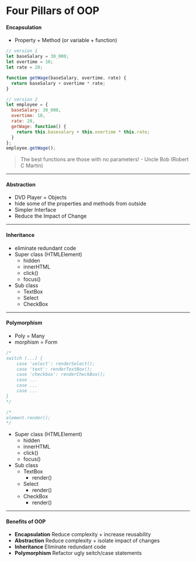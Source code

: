 # Four Pillars of OOP

#### Encapsulation

- Property + Method (or variable + function)

```javascript
// version 1
let baseSalary = 30_000;
let overtime = 10;
let rate = 20;

function getWage(baseSalary, overtime, rate) {
  return baseSalary + overtime * rate;
}

// version 2
let employee = {
  baseSalary: 30_000,
  overtime: 10,
  rate: 20,
  getWage: function() {
    return this.basesalary + this.overtime * this.rate;
  }
};
employee.getWage();
```

> The best functions are those with no parameters! - Uncle Bob (Robert C Martin)

---

#### Abstraction

- DVD Player = Objects
- hide some of the properties and methods from outside
- Simpler Interface
- Reduce the Impact of Change

---

#### Inheritance

- eliminate redundant code
- Super class (HTMLElement)
  - hidden
  - innerHTML
  - click()
  - focus()
- Sub class
  - TextBox
  - Select
  - CheckBox

---

#### Polymorphism

- Poly = Many
- morphism = Form

```javascript
/*
switch (...) {
    case 'select': renderSelect();
    case 'text': renderTextBox();
    case 'checkbox': renderCheckBox();
    case ...
    case ...
    case ...
}
*/

/*
element.render();
*/
```

- Super class (HTMLElement)
  - hidden
  - innerHTML
  - click()
  - focus()
- Sub class
  - TextBox
    - render()
  - Select
    - render()
  - CheckBox
    - render()

---

#### Benefits of OOP

- **Encapsulation** Reduce complexity + increase reusability
- **Abstraction** Reduce complexity + isolate impact of changes
- **Inheritance** Eliminate redundant code
- **Polymorphism** Refactor ugly seitch/case statements
